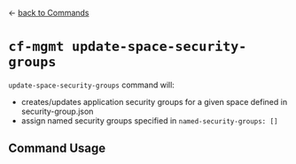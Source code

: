 &larr; [back to Commands](../README.md)

# `cf-mgmt update-space-security-groups`

`update-space-security-groups` command will:
- creates/updates application security groups for a given space defined in security-group.json
- assign named security groups specified in `named-security-groups: []`

## Command Usage

